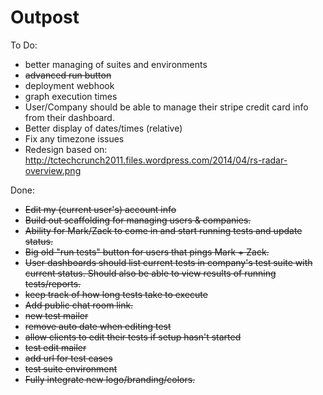 Outpost
=======

To Do:

- better managing of suites and environments
- ~~advanced run button~~
- deployment webhook
- graph execution times
- User/Company should be able to manage their stripe credit card info from their dashboard.
- Better display of dates/times (relative)
- Fix any timezone issues
- Redesign based on: http://tctechcrunch2011.files.wordpress.com/2014/04/rs-radar-overview.png


Done: 

- ~~Edit my (current user's) account info~~
- ~~Build out scaffolding for managing users &amp; companies.~~
- ~~Ability for Mark/Zack to come in and start running tests and update status.~~
- ~~Big old "run tests" button for users that pings Mark + Zack.~~
- ~~User dashboards should list current tests in company's test suite with current status. Should also be able to view results of running tests/reports.~~
- ~~keep track of how long tests take to execute~~
- ~~Add public chat room link.~~
- ~~new test mailer~~
- ~~remove auto date when editing test~~
- ~~allow clients to edit their tests if setup hasn't started~~
- ~~test edit mailer~~
- ~~add url for test cases~~
- ~~test suite environment~~
- ~~Fully integrate new logo/branding/colors.~~

